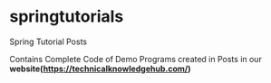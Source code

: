 # springtutorials
Spring Tutorial Posts

Contains Complete Code of Demo Programs created in Posts in our **website(https://technicalknowledgehub.com/)**

